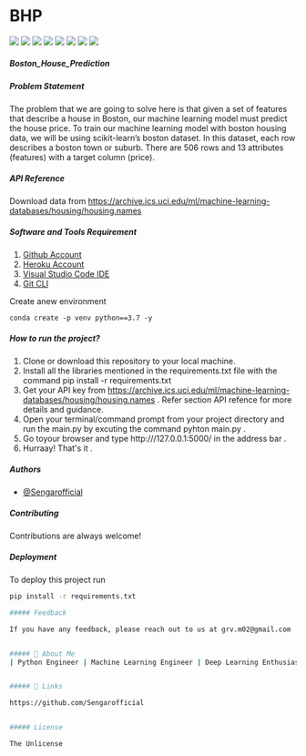 # BHP
<p align="left"> <a href="https://www.python.org/" target="blank"><img src="https://img.shields.io/badge/Powered%20by-Python-yellow" /></a> <a href="https://numpy.org/" target="blank"><img src="https://img.shields.io/badge/-Numpy-red" /></a> <a href="https://pandas.pydata.org/" target="blank"><img src="https://img.shields.io/badge/-Pandas-lightgrey" /></a> <a href="https://scikit-learn.org/stable/" target="blank"><img src="https://img.shields.io/badge/-Scikit--Learn-blue" /></a> <a href="https://matplotlib.org/" target="blank"><img src="https://img.shields.io/badge/-Matplotlib-green" /></a> <a href="https://seaborn.pydata.org/" target="blank"><img src="https://img.shields.io/badge/-Seaborn-brightgreen" /></a> <a href="https://flask.palletsprojects.com/en/2.2.x/" /><img src="https://img.shields.io/badge/-Flask-orange" /></a> <a href="https://gunicorn.org/" target="blank"><img src="https://img.shields.io/badge/-gunicorn-green" /></a> </p>

##### Boston_House_Prediction

##### Problem Statement 

The problem that we are going to solve here is that given a set of features that describe a house in Boston, our machine learning model must predict the house price. To train our machine learning model with boston housing data, we will be using scikit-learn’s boston dataset. In this dataset, each row describes a boston town or suburb. There are 506 rows and 13 attributes (features) with a target column (price).

##### API Reference 
Download data from https://archive.ics.uci.edu/ml/machine-learning-databases/housing/housing.names
##### Software and Tools Requirement 

1. [Github Account](https://github.com)
2. [Heroku Account](https://heroku.com)
3. [Visual Studio Code IDE](https://code.visualstudio.com)
4. [Git CLI](https://git-scm.com/download/win)

Create anew environment 

```
conda create -p venv python==3.7 -y
```

##### How to run the project?

1. Clone or download this repository to your local machine.
2. Install all the libraries mentioned in the requirements.txt file with the command pip install -r requirements.txt 
3. Get your API key from https://archive.ics.uci.edu/ml/machine-learning-databases/housing/housing.names . Refer section API refence for more details and guidance. 
4. Open your terminal/command prompt from your project directory and run the main.py by excuting the command pyhton main.py .
6. Go toyour browser and type http:///127.0.0.1:5000/ in the address bar .
6. Hurraay! That's it . 

##### Authors

- [@Sengarofficial](https://www.github.com/Sengarofficial)

##### Contributing

Contributions are always welcome!


##### Deployment

To deploy this project run

```bash
pip install -r requirements.txt

##### Feedback

If you have any feedback, please reach out to us at grv.m02@gmail.com


##### 🚀 About Me
| Python Engineer | Machine Learning Engineer | Deep Learning Enthusiasts | Analyst | Electrical & Electronics Engineer | On the Way to Full Stack Developer....


##### 🔗 Links

https://github.com/Sengarofficial 


##### License 

The Unlicense 
